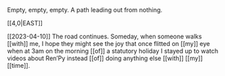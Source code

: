 Empty, empty, empty. 
A path leading out from nothing.

[[4,0|EAST]] 

[[2023-04-10]]
The road continues. 
Someday, when someone walks [[with]] me,
I hope they might see the joy that once
flitted on [[my]] eye when at 3am
on the morning [[of]] a statutory holiday
I stayed up to watch videos about Ren’Py
instead [[of]] doing anything else [[with]] [[my]] [[time]].